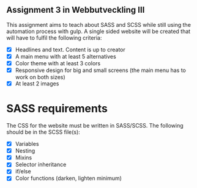 ## Assignment 3 in Webbutveckling III

This assignment aims to teach about SASS and SCSS while still using the automation process with gulp. A single sided website will be created that will have to fulfil the following criteria:
 - [X] Headlines and text. Content is up to creator
 - [X] A main menu with at least 5 alternatives
 - [X] Color theme with at least 3 colors
 - [X] Responsive design for big and small screens (the main menu has to work on both sizes)
 - [X] At least 2 images
 
 # SASS requirements
 The CSS for the website must be written in SASS/SCSS. The following should be in the SCSS file(s):
 - [X] Variables
 - [X] Nesting
 - [X] Mixins
 - [X] Selector inheritance
 - [X] if/else
 - [X] Color functions (darken, lighten minimum)